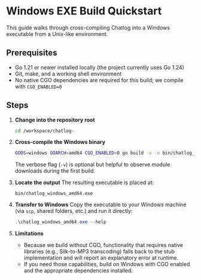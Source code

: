 # Windows EXE Build Quickstart

This guide walks through cross-compiling Chatlog into a Windows executable from a Unix-like environment.

## Prerequisites

- Go 1.21 or newer installed locally (the project currently uses Go 1.24)
- Git, make, and a working shell environment
- No native CGO dependencies are required for this build; we compile with `CGO_ENABLED=0`

## Steps

1. **Change into the repository root**
   ```bash
   cd /workspace/chatlog-
   ```

2. **Cross-compile the Windows binary**
   ```bash
   GOOS=windows GOARCH=amd64 CGO_ENABLED=0 go build -v -o bin/chatlog_windows_amd64.exe ./cmd/chatlog
   ```

   The verbose flag (`-v`) is optional but helpful to observe module downloads during the first build.

3. **Locate the output**
   The resulting executable is placed at:
   ```
   bin/chatlog_windows_amd64.exe
   ```

4. **Transfer to Windows**
   Copy the executable to your Windows machine (via `scp`, shared folders, etc.) and run it directly:
   ```powershell
   .\chatlog_windows_amd64.exe --help
   ```

5. **Limitations**
   - Because we build without CGO, functionality that requires native libraries (e.g., Silk-to-MP3 transcoding) falls back to the stub implementation and will report an explanatory error at runtime.
   - If you need those capabilities, build on Windows with CGO enabled and the appropriate dependencies installed.

